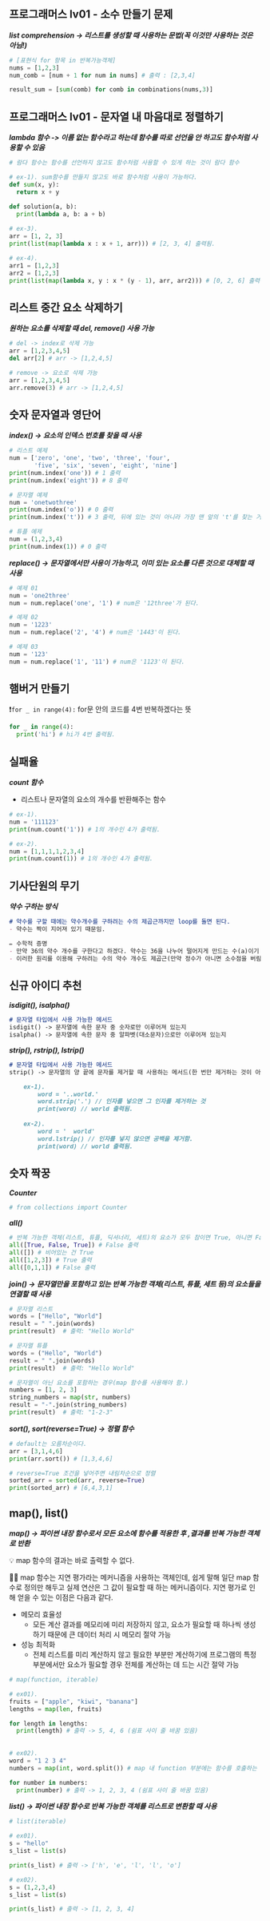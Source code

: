 ## 프로그래머스 lv01 - 소수 만들기 문제

***list comprehension -> 리스트를 생성할 때 사용하는 문법(꼭 이것만 사용하는 것은 아님!)***

```python
# [표현식 for 항목 in 반복가능객체]
nums = [1,2,3]
num_comb = [num + 1 for num in nums] # 출력 : [2,3,4]

result_sum = [sum(comb) for comb in combinations(nums,3)]

```





## 프로그래머스 lv01 - 문자열 내 마음대로 정렬하기

***lambda 함수 -> 이름 없는 함수라고 하는데 함수를 따로 선언을 안 하고도 함수처럼 사용할 수 있음***

```python
# 람다 함수는 함수를 선언하지 않고도 함수처럼 사용할 수 있게 하는 것이 람다 함수

# ex-1). sum함수를 만들지 않고도 바로 함수처럼 사용이 가능하다.
def sum(x, y):
  return x + y

def solution(a, b):
  print(lambda a, b: a + b)
  
# ex-3).
arr = [1, 2, 3]
print(list(map(lambda x : x + 1, arr))) # [2, 3, 4] 출력됨.

# ex-4).
arr1 = [1,2,3]
arr2 = [1,2,3]
print(list(map(lambda x, y : x * (y - 1), arr, arr2))) # [0, 2, 6] 출력됨.

```



## 리스트 중간 요소 삭제하기

***원하는 요소를 삭제할 때 del, remove() 사용 가능***

```python
# del -> index로 삭제 가능
arr = [1,2,3,4,5]
del arr[2] # arr -> [1,2,4,5]

# remove -> 요소로 삭제 가능
arr = [1,2,3,4,5]
arr.remove(3) # arr -> [1,2,4,5]
```



## 숫자 문자열과 영단어

***index() -> 요소의 인덱스 번호를 찾을 때 사용***

```python
# 리스트 예제
num = ['zero', 'one', 'two', 'three', 'four',
       'five', 'six', 'seven', 'eight', 'nine']
print(num.index('one')) # 1 출력
print(num.index('eight')) # 8 출력

# 문자열 예제
num = 'onetwothree'
print(num.index('o')) # 0 출력
print(num.index('t')) # 3 출력, 뒤에 있는 것이 아니라 가장 맨 앞의 't'를 찾는 거 같다

# 튜플 예제
num = (1,2,3,4)
print(num.index(1)) # 0 출력
```

***replace() -> 문자열에서만 사용이 가능하고, 이미 있는 요소를 다른 것으로 대체할 때 사용*** 

```python
# 예제 01
num = 'one2three'
num = num.replace('one', '1') # num은 '12three'가 된다. 

# 예제 02
num = '1223'
num = num.replace('2', '4') # num은 '1443'이 된다.

# 예제 03
num = '123'
num = num.replace('1', '11') # num은 '1123'이 된다.
```



## 햄버거 만들기

❗️`for _ in range(4):` for문 안의 코드를 4번 반복하겠다는 뜻

```python
for _ in range(4):
  print('hi') # hi가 4번 출력됨.
```



## 실패율

***count 함수***

- 리스트나 문자열의 요소의 개수를 반환해주는 함수

```python
# ex-1).
num = '111123'
print(num.count('1')) # 1의 개수인 4가 출력됨.

# ex-2).
num = [1,1,1,1,2,3,4]
print(num.count(1)) # 1의 개수인 4가 출력됨.
```



## 기사단원의 무기

***약수 구하는 방식***

```markdown
# 약수를 구할 때에는 약수개수를 구하려는 수의 제곱근까지만 loop를 돌면 된다.
- 약수는 짝이 지어져 있기 때문임. 

✏️ 수학적 증명
- 만약 36의 약수 개수를 구한다고 하겠다. 약수는 36을 나누어 떨어지게 만드는 수(a)이기 때문에 무조건 짝(b)이 있다. 즉, a * b == 36이 되어야 한다. 근데 여기에서 a^(1/2)와 b^(1/2)가 모두 36^(1/2)인 6보다 크면 둘의 곱은 36보다 커지게 되기 때문에, 하나라도 무조건 36^(1/2) 이하의 숫자이어야 한다. 
- 이러한 원리를 이용해 구하려는 수의 약수 개수도 제곱근(만약 정수가 아니면 소수점을 버림)까지만 구해주면 전부 구하지 않아도 약수의 개수를 구할 수 있다. 
```



## 신규 아이디 추천

***isdigit(), isalpha()***

```markdown
# 문자열 타입에서 사용 가능한 메서드
isdigit() -> 문자열에 속한 문자 중 숫자로만 이루어져 있는지
isalpha() -> 문자열에 속한 문자 중 알파벳(대소문자)으로만 이루어져 있는지
```

***strip(), rstrip(), lstrip()***

```markdown
# 문자열 타입에서 사용 가능한 메서드
strip() -> 문자열의 양 끝에 문자를 제거할 때 사용하는 메서드(한 번만 제거하는 것이 아니고, 연속적으로 제거함)

	ex-1).
		word = '..world.'
		word.strip('.') // 인자를 넣으면 그 인자를 제거하는 것
		print(word) // world 출력됨.
	
	ex-2).
		word = '  world'
		word.lstrip() // 인자를 넣지 않으면 공백을 제거함.
		print(word) // world 출력됨.
```



## 숫자 짝꿍

***Counter***

```python
# from collections import Counter

```

***all()***

```python
# 반복 가능한 객체(리스트, 튜플, 딕셔너리, 세트)의 요소가 모두 참이면 True, 아니면 False
all([True, False, True]) # False 출력
all([]) # 비어있는 건 True
all([1,2,3]) # True 출력
all([0,1,1]) # False 출력
```

***join() -> 문자열만을 포함하고 있는 반복 가능한 객체(리스트, 튜플, 세트 등)의 요소들을 연결할 때 사용***

```python
# 문자열 리스트
words = ["Hello", "World"]
result = " ".join(words)
print(result)  # 출력: "Hello World"

# 문자열 튜플
words = ("Hello", "World")
result = " ".join(words)
print(result)  # 출력: "Hello World"

# 문자열이 아닌 요소를 포함하는 경우(map 함수를 사용해야 함.)
numbers = [1, 2, 3]
string_numbers = map(str, numbers)
result = "-".join(string_numbers)
print(result)  # 출력: "1-2-3"
```

***sort(), sort(reverse=True) -> 정렬 함수***

```python
# default는 오름차순이다.
arr = [3,1,4,6]
print(arr.sort()) # [1,3,4,6]

# reverse=True 조건을 넣어주면 내림차순으로 정렬
sorted_arr = sorted(arr, reverse=True)
print(sorted_arr) # [6,4,3,1]
```



## map(), list()

***map() -> 파이썬 내장 함수로서 모든 요소에 함수를 적용한 후 ,결과를 반복 가능한 객체로 반환***

💡 map 함수의 결과는 바로 출력할 수 없다. 

🧑‍💻 map 함수는 지연 평가라는 메커니즘을 사용하는 객체인데, 쉽게 말해 일단 map 함수로 정의만 해두고 실제 연산은 그 값이 필요할 때 하는 메커니즘이다. 지연 평가로 인해 얻을 수 있는 이점은 다음과 같다.

- 메모리 효율성
  - 모든 계산 결과를 메모리에 미리 저장하지 않고, 요소가 필요할 때 하나씩 생성하기 때문에 큰 데이터 처리 시 메모리 절약 가능
- 성능 최적화
  - 전체 리스트를 미리 계산하지 않고 필요한 부분만 계산하기에 프로그램의 특정 부분에서만 요소가 필요할 경우 전체를 계산하는 데 드는 시간 절약 가능

```python
# map(function, iterable)

# ex01).
fruits = ["apple", "kiwi", "banana"]
lengths = map(len, fruits)

for length in lengths:
  print(length) # 출력 -> 5, 4, 6 (쉼표 사이 줄 바꿈 있음)
  
  
# ex02).
word = "1 2 3 4"
numbers = map(int, word.split()) # map 내 function 부분에는 함수를 호출하는 것이 아니고 참조하는 것이기에 int() 형태가 아닌 int 형태를 띄고 있다.

for number in numbers:
  print(number) # 출력 -> 1, 2, 3, 4 (쉼표 사이 줄 바꿈 있음)
```

***list() -> 파이썬 내장 함수로 반복 가능한 객체를 리스트로 변환할 때 사용***

```python
# list(iterable)

# ex01).
s = "hello"
s_list = list(s)

print(s_list) # 출력 -> ['h', 'e', 'l', 'l', 'o']

# ex02).
s = (1,2,3,4)
s_list = list(s)

print(s_list) # 출력 -> [1, 2, 3, 4]
```


